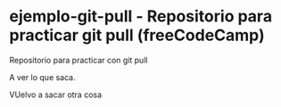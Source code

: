 # ejemplo-git-pull - Repositorio para practicar git pull (freeCodeCamp)
Repositorio para practicar con git pull

A ver lo que saca.

VUelvo a sacar otra cosa

